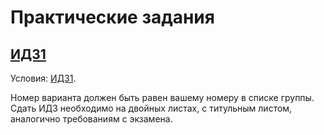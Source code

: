 # Практические задания

## [ИДЗ1](idz1_8371.pdf)

Условия: [ИДЗ1](idz1_8371.pdf).

Номер варианта должен быть равен вашему номеру в списке группы.
Сдать ИДЗ необходимо на двойных листах, с титульным листом, аналогично требованиям
с экзамена. 